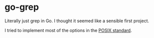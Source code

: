 # go-grep
Literally just grep in Go. I thought it seemed like a sensible first project. 

I tried to implement most of the options in the [POSIX standard](https://pubs.opengroup.org/onlinepubs/9699919799/utilities/grep.html). 
